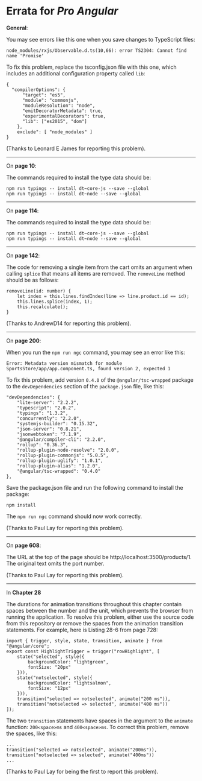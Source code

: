 # Errata for *Pro Angular*

**General**:

You may see errors like this one when you save changes to TypeScript files:

    node_modules/rxjs/Observable.d.ts(10,66): error TS2304: Cannot find name 'Promise'

To fix this problem, replace the tsconfig.json file with this one, which includes an additional configuration property called `lib`:

    {
      "compilerOptions": {
          "target": "es5",
          "module": "commonjs",
          "moduleResolution": "node",
          "emitDecoratorMetadata": true,
          "experimentalDecorators": true,
          "lib": ["es2015", "dom"]    
        },
        exclude": [ "node_modules" ]
    }

(Thanks to Leonard E James for reporting this problem).

***
On **page 10**:

The commands required to install the type data should be:

    npm run typings -- install dt~core-js --save --global
    npm run typings -- install dt~node --save --global

***

On **page 114**:

The commands required to install the type data should be:

    npm run typings -- install dt~core-js --save --global
    npm run typings -- install dt~node --save --global

***
On **page 142**:

The code for removing a single item from the cart omits an argument when calling `splice` that means all items are removed. The `removeLine` method should be as follows:

    removeLine(id: number) {
        let index = this.lines.findIndex(line => line.product.id == id);
        this.lines.splice(index, 1);
        this.recalculate();
    }

(Thanks to AndrewD14 for reporting this problem).

***
On **page 200**:

When you run the `npm run ngc` command, you may see an error like this:

`Error: Metadata version mismatch for module SportsStore/app/app.component.ts, found version 2, expected 1`

To fix this problem, add version `0.4.0` of the `@angular/tsc-wrapped` package to the `devDependencies` section of the `package.json` file, like this:

    "devDependencies": {
        "lite-server": "2.2.2",
        "typescript": "2.0.2",
        "typings": "1.3.2",
        "concurrently": "2.2.0",
        "systemjs-builder": "0.15.32",
        "json-server": "0.8.21",
        "jsonwebtoken": "7.1.9",
        "@angular/compiler-cli": "2.2.0",
        "rollup": "0.36.3",
        "rollup-plugin-node-resolve": "2.0.0",
        "rollup-plugin-commonjs": "5.0.5",
        "rollup-plugin-uglify": "1.0.1",
        "rollup-plugin-alias": "1.2.0",
        "@angular/tsc-wrapped": "0.4.0"       
    },

Save the package.json file and run the following command to install the package:

    npm install

The `npm run ngc` command should now work correctly.

(Thanks to Paul Lay for reporting this problem).
***
On **page 608**:

The URL at the top of the page should be http://localhost:3500/products/1. The original text omits the port number.

(Thanks to Paul Lay for reporting this problem).

***
In **Chapter 28**

The durations for animation transitions throughout this chapter contain spaces between the number and the unit, which prevents the browser from running the application. To resolve this problem, either use the source code from this repository or remove the spaces from the animation transition statements. For example, here is Listing 28-6 from page 728:

    import { trigger, style, state, transition, animate } from "@angular/core";
    export const HighlightTrigger = trigger("rowHighlight", [
        state("selected", style({
            backgroundColor: "lightgreen",
            fontSize: "20px"
        })),
        state("notselected", style({
            backgroundColor: "lightsalmon",
            fontSize: "12px"
        })),
        transition("selected => notselected", animate("200 ms")),
        transition("notselected => selected", animate("400 ms"))
    ]);

The two `transition` statements have spaces in the argument to the `animate` function: `200<space>ms` and `400<space>ms`. To correct this problem, remove the spaces, like this:

    ...
    transition("selected => notselected", animate("200ms")),
    transition("notselected => selected", animate("400ms"))
    ...

(Thanks to Paul Lay for being the first to report this problem).
